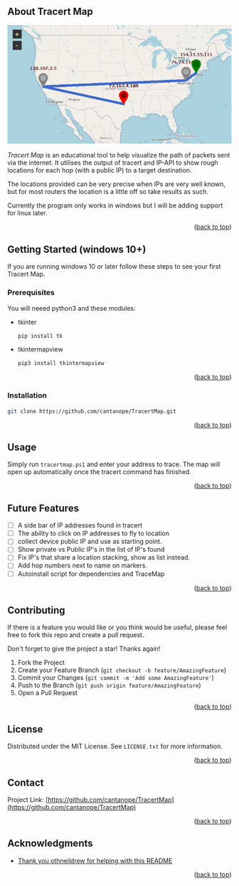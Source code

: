 <!-- ABOUT THE PROJECT -->
## About Tracert Map

![Picture of a Tracert Map](Images/MapWithTrace.jpg)

*Tracert Map* is an educational tool to help visualize the path of packets sent via the internet. It utilises the output of tracert and IP-API to show rough locations for each hop (with a public IP) to a target destination. 

The locations provided can be very precise when IPs are very well known, but for most routers the location is a little off so take results as such. 

Currently the program only works in windows but I will be adding support for linux later. 

<p align="right">(<a href="#readme-top">back to top</a>)</p>




<!-- GETTING STARTED -->
## Getting Started (windows 10+)

If you are running windows 10 or later follow these steps to see your first Tracert Map.

### Prerequisites

You will neeed python3 and these modules:
* tkinter
  ```sh
  pip install tk
  ```
* tkintermapview
  ```sh
  pip3 install tkintermapview
  ```
<p align="right">(<a href="#readme-top">back to top</a>)</p>

### Installation

   ```sh
   git clone https://github.com/cantanope/TracertMap.git
   ```


<p align="right">(<a href="#readme-top">back to top</a>)</p>



<!-- USAGE EXAMPLES -->
## Usage

Simply run `tracertmap.ps1` and enter your address to trace. The map will open up automatically once the tracert command has finished. 

<p align="right">(<a href="#readme-top">back to top</a>)</p>



<!-- ROADMAP -->
## Future Features

- [ ] A side bar of IP addresses found in tracert
- [ ] The ability to click on IP addresses to fly to location
- [ ] collect device public IP and use as starting point. 
- [ ] Show private vs Public IP's in the list of IP's found
- [ ] Fix IP's that share a location stacking, show as list instead. 
- [ ] Add hop numbers next to name on markers.   
- [ ] Autoinstall script for dependencies and TraceMap

<p align="right">(<a href="#readme-top">back to top</a>)</p>



<!-- CONTRIBUTING -->
## Contributing



If there is a feature you would like or you think would be useful, please feel free to fork this repo and create a pull request.

Don't forget to give the project a star! Thanks again!

1. Fork the Project
2. Create your Feature Branch (`git checkout -b feature/AmazingFeature`)
3. Commit your Changes (`git commit -m 'Add some AmazingFeature'`)
4. Push to the Branch (`git push origin feature/AmazingFeature`)
5. Open a Pull Request

<p align="right">(<a href="#readme-top">back to top</a>)</p>




<!-- LICENSE -->
## License

Distributed under the MIT License. See `LICENSE.txt` for more information.

<p align="right">(<a href="#readme-top">back to top</a>)</p>



<!-- CONTACT -->
## Contact



Project Link: [https://github.com/cantanope/TracertMap](https://github.com/cantanope/TracertMap)

<p align="right">(<a href="#readme-top">back to top</a>)</p>



<!-- ACKNOWLEDGMENTS -->
## Acknowledgments

* [Thank you othneildrew for helping with this README](https://github.com/othneildrew/Best-README-Template/blob/main/README.md)


<p align="right">(<a href="#readme-top">back to top</a>)</p>
